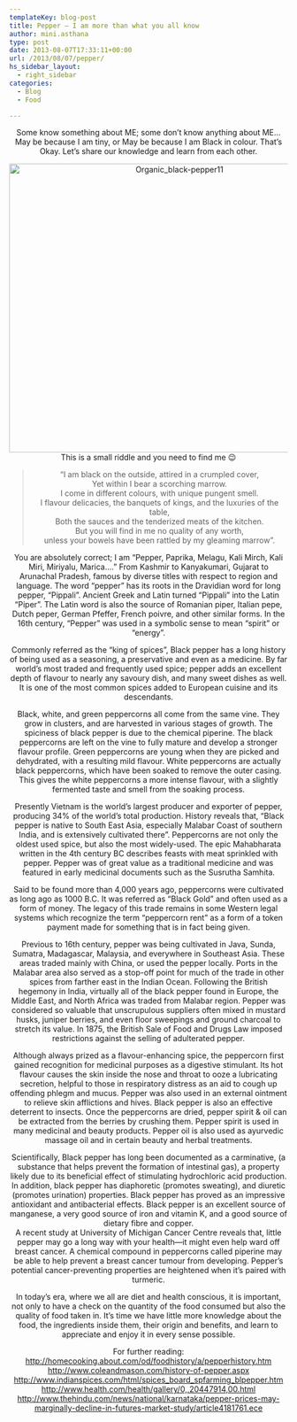 ```yaml
---
templateKey: blog-post
title: Pepper – I am more than what you all know
author: mini.asthana
type: post
date: 2013-08-07T17:33:11+00:00
url: /2013/08/07/pepper/
hs_sidebar_layout:
  - right_sidebar
categories:
  - Blog
  - Food

---
```

<p style="text-align: center;">
  Some know something about ME; some don’t know anything about ME… May be because I am tiny, or May be because I am Black in colour. That’s Okay. Let’s share our knowledge and learn from each other.
</p>

<p style="text-align: center;">
  <img class="aligncenter size-full wp-image-302" src="https://i2.wp.com/ilaasthana.in/wp-content/uploads/2013/08/Organic_black-pepper11.jpg?resize=600%2C522" alt="Organic_black-pepper11" width="600" height="522" data-recalc-dims="1" /><br /> This is a small riddle and you need to find me 😉
</p>

> <p style="text-align: center;">
>   “I am black on the outside, attired in a crumpled cover,<br /> Yet within I bear a scorching marrow.<br /> I come in different colours, with unique pungent smell.<br /> I flavour delicacies, the banquets of kings, and the luxuries of the table,<br /> Both the sauces and the tenderized meats of the kitchen.<br /> But you will find in me no quality of any worth,<br /> unless your bowels have been rattled by my gleaming marrow”.
> </p>

<p style="text-align: center;">
  You are absolutely correct; I am “Pepper, Paprika, Melagu, Kali Mirch, Kali Miri, Miriyalu, Marica….” From Kashmir to Kanyakumari, Gujarat to Arunachal Pradesh, famous by diverse titles with respect to region and language. The word &#8220;pepper&#8221; has its roots in the Dravidian word for long pepper, “Pippali”. Ancient Greek and Latin turned “Pippali” into the Latin “Piper”. The Latin word is also the source of Romanian piper, Italian pepe, Dutch peper, German Pfeffer, French poivre, and other similar forms. In the 16th century, &#8220;Pepper&#8221; was used in a symbolic sense to mean &#8220;spirit&#8221; or &#8220;energy&#8221;.
</p>

<p style="text-align: center;">
  Commonly referred as the &#8220;king of spices&#8221;, Black pepper has a long history of being used as a seasoning, a preservative and even as a medicine. By far world’s most traded and frequently used spice; pepper adds an excellent depth of flavour to nearly any savoury dish, and many sweet dishes as well. It is one of the most common spices added to European cuisine and its descendants.
</p>

<p style="text-align: center;">
  Black, white, and green peppercorns all come from the same vine. They grow in clusters, and are harvested in various stages of growth. The spiciness of black pepper is due to the chemical piperine. The black peppercorns are left on the vine to fully mature and develop a stronger flavour profile. Green peppercorns are young when they are picked and dehydrated, with a resulting mild flavour. White peppercorns are actually black peppercorns, which have been soaked to remove the outer casing. This gives the white peppercorns a more intense flavour, with a slightly fermented taste and smell from the soaking process.
</p>

<p style="text-align: center;">
  Presently Vietnam is the world&#8217;s largest producer and exporter of pepper, producing 34% of the world&#8217;s total production. History reveals that, “Black pepper is native to South East Asia, especially Malabar Coast of southern India, and is extensively cultivated there”. Peppercorns are not only the oldest used spice, but also the most widely-used. The epic Mahabharata written in the 4th century BC describes feasts with meat sprinkled with pepper. Pepper was of great value as a traditional medicine and was featured in early medicinal documents such as the Susrutha Samhita.
</p>

<p style="text-align: center;">
  Said to be found more than 4,000 years ago, peppercorns were cultivated as long ago as 1000 B.C. It was referred as “Black Gold” and often used as a form of money. The legacy of this trade remains in some Western legal systems which recognize the term &#8220;peppercorn rent&#8221; as a form of a token payment made for something that is in fact being given.
</p>

<p style="text-align: center;">
  Previous to 16th century, pepper was being cultivated in Java, Sunda, Sumatra, Madagascar, Malaysia, and everywhere in Southeast Asia. These areas traded mainly with China, or used the pepper locally. Ports in the Malabar area also served as a stop-off point for much of the trade in other spices from farther east in the Indian Ocean. Following the British hegemony in India, virtually all of the black pepper found in Europe, the Middle East, and North Africa was traded from Malabar region. Pepper was considered so valuable that unscrupulous suppliers often mixed in mustard husks, juniper berries, and even floor sweepings and ground charcoal to stretch its value. In 1875, the British Sale of Food and Drugs Law imposed restrictions against the selling of adulterated pepper.
</p>

<p style="text-align: center;">
  Although always prized as a flavour-enhancing spice, the peppercorn first gained recognition for medicinal purposes as a digestive stimulant. Its hot flavour causes the skin inside the nose and throat to ooze a lubricating secretion, helpful to those in respiratory distress as an aid to cough up offending phlegm and mucus. Pepper was also used in an external ointment to relieve skin afflictions and hives. Black pepper is also an effective deterrent to insects. Once the peppercorns are dried, pepper spirit & oil can be extracted from the berries by crushing them. Pepper spirit is used in many medicinal and beauty products. Pepper oil is also used as ayurvedic massage oil and in certain beauty and herbal treatments.
</p>

<p style="text-align: center;">
  Scientifically, Black pepper has long been documented as a carminative, (a substance that helps prevent the formation of intestinal gas), a property likely due to its beneficial effect of stimulating hydrochloric acid production. In addition, black pepper has diaphoretic (promotes sweating), and diuretic (promotes urination) properties. Black pepper has proved as an impressive antioxidant and antibacterial effects. Black pepper is an excellent source of manganese, a very good source of iron and vitamin K, and a good source of dietary fibre and copper.<br /> A recent study at University of Michigan Cancer Centre reveals that, little pepper may go a long way with your health—it might even help ward off breast cancer. A chemical compound in peppercorns called piperine may be able to help prevent a breast cancer tumour from developing. Pepper’s potential cancer-preventing properties are heightened when it’s paired with turmeric.
</p>

<p style="text-align: center;">
  In today’s era, where we all are diet and health conscious, it is important, not only to have a check on the quantity of the food consumed but also the quality of food taken in. It’s time we have little more knowledge about the food, the ingredients inside them, their origin and benefits, and learn to appreciate and enjoy it in every sense possible.
</p>

<p style="text-align: center;">
  For further reading:<br /> <a href="http://homecooking.about.com/od/foodhistory/a/pepperhistory.htm">http://homecooking.about.com/od/foodhistory/a/pepperhistory.htm</a><br /> <a href="http://www.coleandmason.com/history-of-pepper.aspx">http://www.coleandmason.com/history-of-pepper.aspx</a><br /> <a href="http://www.indianspices.com/html/spices_board_spfarming_blpepper.htm">http://www.indianspices.com/html/spices_board_spfarming_blpepper.htm</a><br /> <a href="http://www.health.com/health/gallery/0,,20447914,00.html">http://www.health.com/health/gallery/0,,20447914,00.html</a><br /> <a href="http://www.thehindu.com/news/national/karnataka/pepper-prices-may-marginally-decline-in-futures-market-study/article4181761.ece">http://www.thehindu.com/news/national/karnataka/pepper-prices-may-marginally-decline-in-futures-market-study/article4181761.ece</a>
</p>
